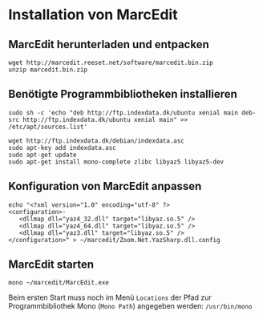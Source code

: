 # Installation von MarcEdit

## MarcEdit herunterladen und entpacken

```
wget http://marcedit.reeset.net/software/marcedit.bin.zip
unzip marcedit.bin.zip
```

## Benötigte Programmbibliotheken installieren

```
sudo sh -c 'echo "deb http://ftp.indexdata.dk/ubuntu xenial main deb-src http://ftp.indexdata.dk/ubuntu xenial main" >> /etc/apt/sources.list'
```

```
wget http://ftp.indexdata.dk/debian/indexdata.asc
sudo apt-key add indexdata.asc
sudo apt-get update
sudo apt-get install mono-complete zlibc libyaz5 libyaz5-dev
```

## Konfiguration von MarcEdit anpassen

```
echo "<?xml version="1.0" encoding="utf-8" ?>
<configuration>-
   <dllmap dll="yaz4_32.dll" target="libyaz.so.5" />
   <dllmap dll="yaz4_64.dll" target="libyaz.so.5" />
   <dllmap dll="yaz3.dll" target="libyaz.so.5" />
</configuration>" > ~/marcedit/Zoom.Net.YazSharp.dll.config
```

## MarcEdit starten

```
mono ~/marcedit/MarcEdit.exe
```

Beim ersten Start muss noch im Menü `Locations` der Pfad zur Programmbibliothek Mono \(`Mono Path`\) angegeben werden: `/usr/bin/mono`

